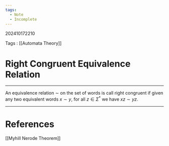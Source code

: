 ```yaml
---
tags:
  - Note
  - Incomplete
---
```

202410172210

Tags : [[Automata Theory]]
# Right Congruent Equivalence Relation
---
An equivalence relation $\sim$ on the set of words is call right congruent if given any two equivalent words $x \sim y$, for all $z \in \Sigma^*$ we have $xz \sim yz$.

---
# References
[[Myhill Nerode Theorem]]